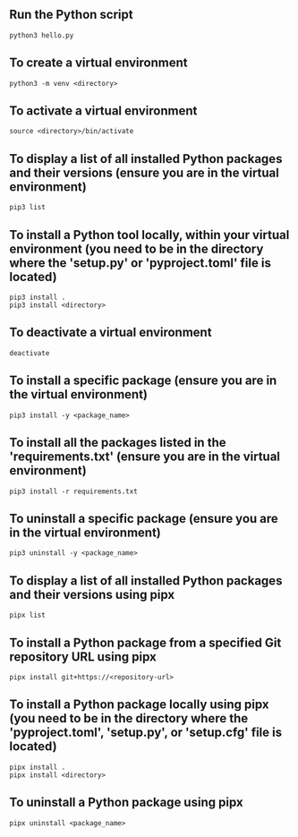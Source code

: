 ## Run the Python script
    python3 hello.py

## To create a virtual environment
    python3 -m venv <directory>

## To activate a virtual environment
    source <directory>/bin/activate

## To display a list of all installed Python packages and their versions (ensure you are in the virtual environment)
    pip3 list

## To install a Python tool locally, within your virtual environment (you need to be in the directory where the 'setup.py' or 'pyproject.toml' file is located)
    pip3 install .
    pip3 install <directory>

## To deactivate a virtual environment
    deactivate

## To install a specific package (ensure you are in the virtual environment)
    pip3 install -y <package_name>

## To install all the packages listed in the 'requirements.txt' (ensure you are in the virtual environment)
    pip3 install -r requirements.txt
    
## To uninstall a specific package (ensure you are in the virtual environment)
    pip3 uninstall -y <package_name>

## To display a list of all installed Python packages and their versions using pipx
    pipx list

## To install a Python package from a specified Git repository URL using pipx
    pipx install git+https://<repository-url>

## To install a Python package locally using pipx (you need to be in the directory where the 'pyproject.toml', 'setup.py', or 'setup.cfg' file is located)
    pipx install .
    pipx install <directory>

## To uninstall a Python package using pipx
    pipx uninstall <package_name>
